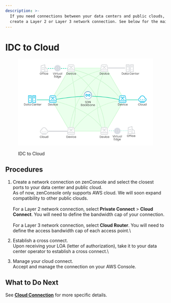 ```yaml
---
description: >-
  If you need connections between your data centers and public clouds, you can
  create a Layer 2 or Layer 3 network connection. See below for the main steps.
---
```


# IDC to Cloud

<figure><img src="../../../.gitbook/assets/Article_1 (4).jpg" alt=""><figcaption><p>IDC to Cloud</p></figcaption></figure>

## Procedures

1. Create a network connection on zenConsole and select the closest ports to your data center and public cloud.\
   As of now, zenConsole only supports AWS cloud. We will soon expand compatibility to other public clouds.\
   \
   For a Layer 2 network connection, select **Private Connect** > **Cloud Connect**. You will need to define the bandwidth cap of your connection.\
   \
   For a Layer 3 network connection, select **Cloud Router**. You will need to define the access bandwidth cap of each access point.\

2. Establish a cross connect.\
   Upon receiving your LOA (letter of authorization), take it to your data center operator to establish a cross connect.\

3. Manage your cloud connect.\
   Accept and manage the connection on your AWS Console.



## **What to Do Next**

See [**Cloud Connection**](broken-reference) for more specific details.

